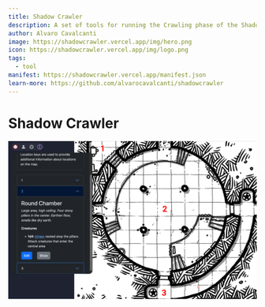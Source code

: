 ```yaml
---
title: Shadow Crawler
description: A set of tools for running the Crawling phase of the Shadowdark RPG.
author: Alvaro Cavalcanti
image: https://shadowcrawler.vercel.app/img/hero.png
icon: https://shadowcrawler.vercel.app/img/logo.png
tags:
  - tool
manifest: https://shadowcrawler.vercel.app/manifest.json
learn-more: https://github.com/alvarocavalcanti/shadowcrawler
---
```


# Shadow Crawler

![Shadow Crawler](img/hero.png)
